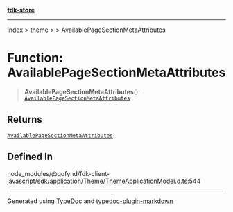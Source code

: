 [**fdk-store**](../../../README.md)
***

[Index](../../../API.md) > [theme](../../README.md) > [<internal>](../README.md) > AvailablePageSectionMetaAttributes

# Function: AvailablePageSectionMetaAttributes

> **AvailablePageSectionMetaAttributes**(): [`AvailablePageSectionMetaAttributes`](../type-aliases/type-alias.AvailablePageSectionMetaAttributes.md)

## Returns

[`AvailablePageSectionMetaAttributes`](../type-aliases/type-alias.AvailablePageSectionMetaAttributes.md)

## Defined In

node\_modules/@gofynd/fdk-client-javascript/sdk/application/Theme/ThemeApplicationModel.d.ts:544

***
Generated using [TypeDoc](https://typedoc.org/) and [typedoc-plugin-markdown](https://www.npmjs.com/package/typedoc-plugin-markdown)
